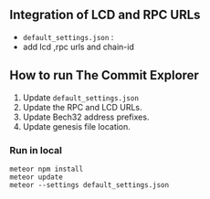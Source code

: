 
## Integration of LCD and RPC URLs
- `default_settings.json` : 
- add lcd ,rpc urls and chain-id

## How to run The Commit Explorer

1. Update `default_settings.json`
2. Update the RPC and LCD URLs.
3. Update Bech32 address prefixes.
4. Update genesis file location.

### Run in local

```
meteor npm install
meteor update
meteor --settings default_settings.json

```

